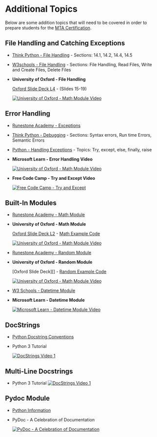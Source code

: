 # Additional Topics

Below are some addition topics that will need to be covered in order to prepare students for the [MTA Certification].

## File Handling and Catching Exceptions

* [Think Python - File Handling][] - Sections: 14.1, 14.2, 14.4, 14.5
* [W3schools - File Handling][] - Sections: File Handling, Read Files, Write and Create Files, Delete Files
* **University of Oxford - File Handling**

  [Oxford Slide Deck L4][] - (Slides 15-19)

  [![University of Oxford - Math Module Video](https://img.youtube.com/vi/N__JNieQL5c/0.jpg)](https://youtu.be/N__JNieQL5c?t=1155)

## Error Handling

* [Runestone Academy - Exceptions]
* [Think Python - Debugging][] - Sections: Syntax errors, Run time Errors, Semantic Errors
* [Python - Handling Exceptions][] - Topics: Try, except, else, finally, raise

* **Microsoft Learn - Error Handling Video**

  [![University of Oxford - Math Module Video](https://img.youtube.com/vi/HQqqNBZosn8/0.jpg)](https://youtu.be/HQqqNBZosn8)

* **Free Code Camp - Try and Except Video**

  [![Free Code Camp - Try and Except](https://img.youtube.com/vi/rfscVS0vtbw/0.jpg)](https://youtu.be/rfscVS0vtbw?t=11057)

## Built-In Modules

* [Runestone Academy - Math Module][]

* **University of Oxford - Math Module**
  
  [Oxford Slide Deck L2][] - [Math Example Code][]

  [![University of Oxford - Math Module Video](https://img.youtube.com/vi/fW6MaWqAHFw/0.jpg)](https://youtu.be/fW6MaWqAHFw?t=463)

* [Runestone Academy - Random Module][]

* **University of Oxford - Random Module**
  
  [Oxford Slide Deck][] - [Random Example Code][]

  [![University of Oxford - Math Module Video](https://img.youtube.com/vi/fW6MaWqAHFw/0.jpg)](https://youtu.be/fW6MaWqAHFw?t=732)

* [W3 Schools - Datetime Module][]
* **Microsoft Learn - Datetime Module**

  [![Microsoft Learn - Datetime Module Video](https://img.youtube.com/vi/o1dlxoHxdHU/0.jpg)](https://youtu.be/o1dlxoHxdHU)

## DocStrings

* [Python Docstring Conventions](https://www.python.org/dev/peps/pep-0257/#what-is-a-docstring)
* Python 3 Tutorial

  [![DocStrings Video 1](https://img.youtube.com/vi/W9aNB8P01e0/0.jpg)](https://youtu.be/W9aNB8P01e0)

## Multi-Line Docstrings

* Python 3 Tutorial
[![DocStrings Video 1](https://img.youtube.com/vi/fKbdcz3XtCY/0.jpg)](https://youtu.be/fKbdcz3XtCY)

## Pydoc Module

* [Python Information](https://docs.python.org/2/library/pydoc.html)
* PyDoc - A Celebration of Documentation

    [![PyDoc - A Celebration of Documentation](https://img.youtube.com/vi/URBSvqib0xw/0.jpg)](https://youtu.be/URBSvqib0xw)

[W3schools - File Handling]: https://www.w3schools.com/python/python_file_handling.asp
[Think Python - File Handling]: http://greenteapress.com/thinkpython/html/thinkpython015.html
[W3 Schools - Datetime Module]: https://www.w3schools.com/python/python_datetime.asp
[Think Python - Debugging]: http://greenteapress.com/thinkpython/html/thinkpython021.html
[Python - Handling Exceptions]: https://wiki.python.org/moin/HandlingExceptions
[Runestone Academy - Math Module]: https://runestone.academy/runestone/books/published/thinkcspy/PythonModules/Themathmodule.html
[Runestone Academy - Random Module]: https://runestone.academy/runestone/books/published/thinkcspy/PythonModules/Therandommodule.html
[Runestone Academy - Exceptions]: https://runestone.academy/runestone/books/published/thinkcspy/Exceptions/toctree.html
[MTA Certification]: https://www.microsoft.com/en-us/learning/exam-98-381.aspx
[Oxford Slide Deck L2]: /cert_assets/lesson_2.odp
[Math Example Code]: /cert_assets/math_example.py
[Random Example Code]: /cert_assets/random_example.py
[Oxford Slide Deck L4]: /cert_assets/lesson_4.odp
